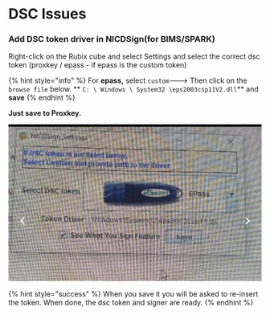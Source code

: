 # DSC Issues

### Add DSC token driver in NICDSign(for BIMS/SPARK)

Right-click on the Rubix cube and select Settings and select the correct dsc token (proxkey / epass - if epass is the custom token)

{% hint style="info" %}
For **epass,** select `custom`---> Then click on the `browse file` below. ** `C: \ Windows \ System32 \eps2003csp11V2.dll`** and **save**
{% endhint %}

&#x20; **Just save to Proxkey.**

![](../.gitbook/assets/epass1.jpg)

{% hint style="success" %}
When you save it you will be asked to re-insert the token. When done, the dsc token and signer are ready.
{% endhint %}
